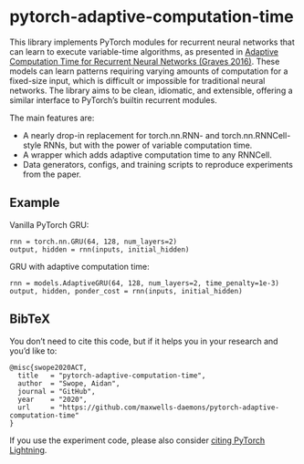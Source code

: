 # pytorch-adaptive-computation-time

This library implements PyTorch modules for recurrent neural networks that can learn to execute variable-time algorithms, 
as presented in [Adaptive Computation Time for Recurrent Neural Networks (Graves 2016)](https://arxiv.org/abs/1603.08983/). 
These models can learn patterns requiring varying amounts of computation for a fixed-size input,
which is difficult or impossible for traditional neural networks. 
The library aims to be clean, idiomatic, and extensible, offering a similar interface to PyTorch’s builtin recurrent modules.

The main features are:
 - A nearly drop-in replacement for torch.nn.RNN- and torch.nn.RNNCell-style RNNs, but with the power of variable computation time.
 - A wrapper which adds adaptive computation time to any RNNCell.
 - Data generators, configs, and training scripts to reproduce experiments from the paper.
 
## Example
Vanilla PyTorch GRU:

```
rnn = torch.nn.GRU(64, 128, num_layers=2)
output, hidden = rnn(inputs, initial_hidden)
```

GRU with adaptive computation time:

```
rnn = models.AdaptiveGRU(64, 128, num_layers=2, time_penalty=1e-3)
output, hidden, ponder_cost = rnn(inputs, initial_hidden)
```

## BibTeX

You don’t need to cite this code, but if it helps you in your research and you’d like to:

```
@misc{swope2020ACT,
  title   = "pytorch-adaptive-computation-time",
  author  = "Swope, Aidan",
  journal = "GitHub",
  year    = "2020",
  url     = "https://github.com/maxwells-daemons/pytorch-adaptive-computation-time"
}
```

If you use the experiment code, please also consider [citing PyTorch Lightning](https://github.com/PyTorchLightning/pytorch-lightning#bibtex/).
